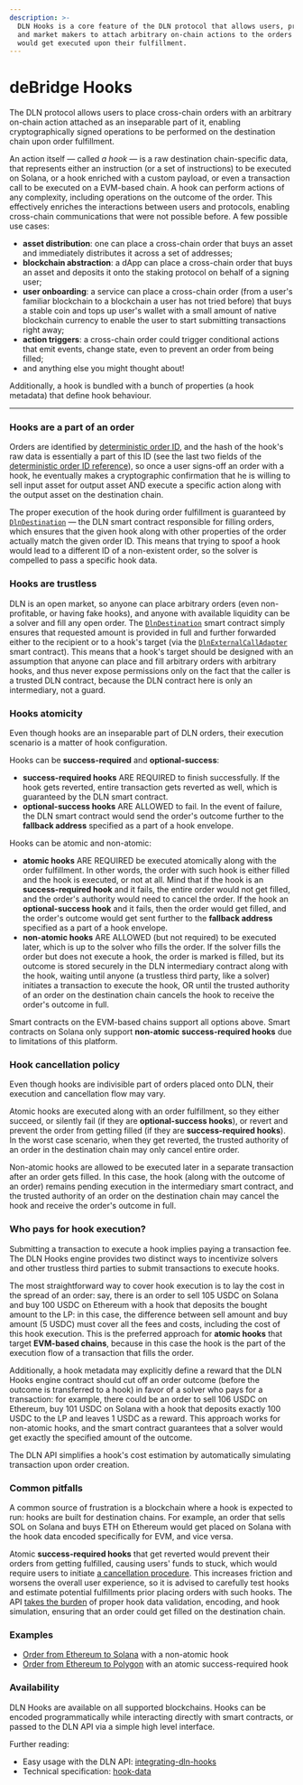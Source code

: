 ```yaml
---
description: >-
  DLN Hooks is a core feature of the DLN protocol that allows users, protocols,
  and market makers to attach arbitrary on-chain actions to the orders that
  would get executed upon their fulfillment.
---
```


# deBridge Hooks

The DLN protocol allows users to place cross-chain orders with an arbitrary on-chain action attached as an inseparable part of it, enabling cryptographically signed operations to be performed on the destination chain upon order fulfillment.

An action itself — called _a hook_ — is a raw destination chain-specific data, that represents either an instruction (or a set of instructions) to be executed on Solana, or a hook enriched with a custom payload, or even a transaction call to be executed on a EVM-based chain. A hook can perform actions of any complexity, including operations on the outcome of the order. This effectively enriches the interactions between users and protocols, enabling cross-chain communications that were not possible before. A few possible use cases:

* **asset distribution**: one can place a cross-chain order that buys an asset and immediately distributes it across a set of addresses;
* **blockchain abstraction**: a dApp can place a cross-chain order that buys an asset and deposits it onto the staking protocol on behalf of a signing user;
* **user onboarding**: a service can place a cross-chain order (from a user's familiar blockchain to a blockchain a user has not tried before) that buys a stable coin and tops up user's wallet with a small amount of native blockchain currency to enable the user to start submitting transactions right away;
* **action triggers**: a cross-chain order could trigger conditional actions that emit events, change state, even to prevent an order from being filled;
* and anything else you might thought about!

Additionally, a hook is bundled with a bunch of properties (a hook metadata) that define hook behaviour.

***

### Hooks are a part of an order

Orders are identified by [deterministic order ID](protocol-specs/deterministic-order-id.md), and the hash of the hook's raw data is essentially a part of this ID (see the last two fields of the [deterministic order ID reference](protocol-specs/deterministic-order-id.md)), so once a user signs-off an order with a hook, he eventually makes a cryptographic confirmation that he is willing to sell input asset for output asset AND execute a specific action along with the output asset on the destination chain.

The proper execution of the hook during order fulfillment is guaranteed by [`DlnDestination`](deployed-contracts.md) — the DLN smart contract responsible for filling orders, which ensures that the given hook along with other properties of the order actually match the given order ID. This means that trying to spoof a hook would lead to a different ID of a non-existent order, so the solver is compelled to pass a specific hook data.

### Hooks are trustless

DLN is an open market, so anyone can place arbitrary orders (even non-profitable, or having fake hooks), and anyone with available liquidity can be a solver and fill any open order. The  [`DlnDestination`](deployed-contracts.md) smart contract simply ensures that requested amount is provided in full and further forwarded either to the recipient or to a hook's target (via the [`DlnExternalCallAdapter`](deployed-contracts.md) smart contract). This means that a hook's target should be designed with an assumption that anyone can place and fill arbitrary orders with arbitrary hooks, and thus never expose permissions only on the fact that the caller is a trusted DLN contract, because the DLN contract here is only an intermediary, not a guard.

### Hooks atomicity

Even though hooks are an inseparable part of DLN orders, their execution scenario is a matter of hook configuration.&#x20;

Hooks can be **success-required** and **optional-success**:

* **success-required hooks** ARE REQUIRED to finish successfully. If the hook gets reverted, entire transaction gets reverted as well, which is guaranteed by the DLN smart contract.&#x20;
* **optional-success hooks** ARE ALLOWED to fail. In the event of failure, the DLN smart contract would send the order's outcome further to the **fallback address** specified as a part of a hook envelope.

Hooks can be atomic and non-atomic:&#x20;

* **atomic hooks** ARE REQUIRED be executed atomically along with the order fulfillment. In other words, the order with such hook is either filled and the hook is executed, or not at all. Mind that if the hook is an **success-required hook** and it fails, the entire order would not get filled, and the order's authority would need to cancel the order. If the hook an **optional-success hook** and it fails, then the order would get filled, and the order's outcome would get sent further to the **fallback address** specified as a part of a hook envelope.
* **non-atomic hooks** ARE ALLOWED (but not required) to be executed later, which is up to the solver who fills the order. If the solver fills the order but does not execute a hook, the order is marked is filled, but its outcome is stored securely in the DLN intermediary contract along with the hook, waiting until anyone (a trustless third party, like a solver) initiates a transaction to execute the hook, OR until the trusted authority of an order on the destination chain cancels the hook to receive the order's outcome in full.

Smart contracts on the EVM-based chains support all options above. Smart contracts on Solana only support **non-atomic** **success-required hooks** due to limitations of this platform.

### Hook cancellation policy

Even though hooks are indivisible part of orders placed onto DLN, their execution and cancellation flow may vary.

Atomic hooks are executed along with an order fulfillment, so they either succeed, or silently fail (if they are **optional-success hooks**), or revert and prevent the order from getting filled (if they are **success-required hooks**). In the worst case scenario, when they get reverted, the trusted authority of an order in the destination chain may only cancel entire order.

Non-atomic hooks are allowed to be executed later in a separate transaction after an order gets filled. In this case, the hook (along with the outcome of an order) remains pending execution in the intermediary smart contract, and the trusted authority of an order on the destination chain may cancel the hook and receive the order's outcome in full.

### Who pays for hook execution?

Submitting a transaction to execute a hook implies paying a transaction fee. The DLN Hooks engine provides two distinct ways to incentivize solvers and other trustless third parties to submit transactions to execute hooks.

The most straightforward way to cover hook execution is to lay the cost in the spread of an order: say, there is an order to sell 105 USDC on Solana and buy 100 USDC on Ethereum with a hook that deposits the bought amount to the LP: in this case, the difference between sell amount and buy amount (5 USDC) must cover all the fees and costs, including the cost of this hook execution. This is the preferred approach for **atomic hooks** that target **EVM-based chains**, because in this case the hook is the part of the execution flow of a transaction that fills the order.&#x20;

Additionally, a hook metadata may explicitly define a reward that the DLN Hooks engine contract should cut off an order outcome (before the outcome is transferred to a hook) in favor of a solver who pays for a transaction: for example, there could be an order to sell 106 USDC on Ethereum, buy 101 USDC on Solana with a hook that deposits exactly 100 USDC to the LP and leaves 1 USDC as a reward. This approach works for non-atomic hooks, and the smart contract guarantees that a solver would get exactly the specified amount of the outcome.

The DLN API simplifies a hook's cost estimation by automatically simulating transaction upon order creation.

### Common pitfalls

A common source of frustration is a blockchain where a hook is expected to run: hooks are built for destination chains. For example, an order that sells SOL on Solana and buys ETH on Ethereum would get placed on Solana with the hook data encoded specifically for EVM, and vice versa.

Atomic **success-required hooks** that get reverted would prevent their orders from getting fulfilled, causing users' funds to stuck, which would require users to initiate [a cancellation procedure](interacting-with-the-api/cancelling-the-order.md). This increases friction and worsens the overall user experience, so it is advised to carefully test hooks and estimate potential fulfillments prior placing orders with such hooks. The API [takes the burden](interacting-with-the-api/integrating-dln-hooks/) of proper hook data validation, encoding, and hook simulation, ensuring that an order could get filled on the destination chain.&#x20;

### Examples

* [Order from Ethereum to Solana](https://app.debridge.finance/order?orderId=0xd78af2a21f4c7dc1fb11e85fff608739d8af167b4ff91b03bc3a097822fcc966) with a non-atomic hook
* [Order from Ethereum to Polygon](https://app.debridge.finance/order?orderId=0x401c8eb93a1358bbe2924e98446ed35fbb73dabd638aa183de3aca0af2582a40) with an atomic success-required hook

### Availability

DLN Hooks are available on all supported blockchains. Hooks can be encoded programmatically while interacting directly with smart contracts, or passed to the DLN API via a simple high level interface.

Further reading:

* Easy usage with the DLN API: [integrating-dln-hooks](interacting-with-the-api/integrating-dln-hooks/ "mention")
* Technical specification: [hook-data](protocol-specs/hook-data/ "mention")
